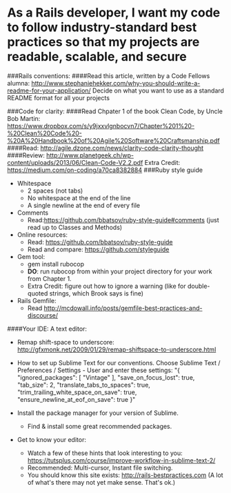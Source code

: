 # As a Rails developer, I want my code to follow industry-standard best practices so that my projects are readable, scalable, and secure

###Rails conventions:
####Read this article, written by a Code Fellows alumna: http://www.stephaniehekker.com/why-you-should-write-a-readme-for-your-application/
Decide on what you want to use as a standard README format for all your projects

###Code for clarity:
####Read Chpater 1 of the book Clean Code, by Uncle Bob Martin: https://www.dropbox.com/s/y9jxxvlgnbocvn7/Chapter%201%20-%20Clean%20Code%20-%20A%20Handbook%20of%20Agile%20Software%20Craftsmanship.pdf
####Read: http://agile.dzone.com/news/clarity-code-clarity-thought
####Review: http://www.planetgeek.ch/wp-content/uploads/2013/06/Clean-Code-V2.2.pdf
Extra Credit: https://medium.com/on-coding/a70ca8382884
###Ruby style guide
- Whitespace
    - 2 spaces (not tabs)
    - No whitespace at the end of the line
    - A single newline at the end of every file
- Comments
    - Read:https://github.com/bbatsov/ruby-style-guide#comments (just read up to Classes and Methods)
- Online resources:
    - Read: https://github.com/bbatsov/ruby-style-guide
    - Read and compare: https://github.com/styleguide
- Gem tool:
    - gem install rubocop
    - **DO**: run rubocop from within your project directory for your work from Chapter 1.
    - Extra Credit: figure out how to ignore a warning (like for double-quoted strings, which Brook says is fine)
- Rails Gemfile:
    - Read http://mcdowall.info/posts/gemfile-best-practices-and-discourse/

####Your IDE: A text editor:

- Remap shift-space to underscore: http://gfxmonk.net/2009/01/29/remap-shiftspace-to-underscore.html
- How to set up Sublime Text for our conventions. Choose Sublime Text / Preferences / Settings - User and enter these settings:
        "{
            "ignored_packages":
            [
              "Vintage"
            ],
            "save_on_focus_lost": true,
            "tab_size": 2,
            "translate_tabs_to_spaces": true,
            "trim_trailing_white_space_on_save": true,
            "ensure_newline_at_eof_on_save": true
          }"

- Install the package manager for your version of Sublime.
    - Find & install some great recommended packages.
- Get to know your editor:
    - Watch a few of these hints that look interesting to you: https://tutsplus.com/course/improve-workflow-in-sublime-text-2/
    - Recommended: Multi-cursor, Instant file switching.
    - You should know this site exists: http://rails-bestpractices.com (A lot of what's there may not yet make sense. That's ok.)
